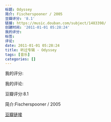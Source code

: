 ```yaml
---
标题: Odyssey
简介: Fischerspooner / 2005
豆瓣评分: '8.1'
链接: https://music.douban.com/subject/1483398/
创建时间: '2011-01-01 05:28:24'
我的评分:
标签:
评论:
date: 2011-01-01 05:28:24
title: 听过专辑 - Odyssey
tags: [音乐]
categories: []
---
```


我的评分:

我的评论:

豆瓣评分:8.1

简介:Fischerspooner / 2005

[豆瓣链接](https://music.douban.com/subject/1483398/)

